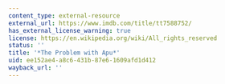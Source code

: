 ```yaml
---
content_type: external-resource
external_url: https://www.imdb.com/title/tt7588752/
has_external_license_warning: true
license: https://en.wikipedia.org/wiki/All_rights_reserved
status: ''
title: '*The Problem with Apu*'
uid: ee152ae4-a8c6-431b-87e6-1609afd1d412
wayback_url: ''
---
```


